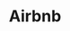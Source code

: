 ---
facebook: https://www.facebook.com/airbnb
images:
- airbnb-tile.svg
instagram: https://instagram.com/airbnb
logohandle: airbnb
sort: airbnb
title: Airbnb
twitter: https://x.com/airbnb
website: https://www.airbnb.com/
wikipedia: https://en.wikipedia.org/wiki/Airbnb
---